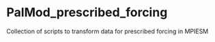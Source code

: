# PalMod_prescribed_forcing
Collection of scripts to transform data for prescribed forcing in MPIESM
